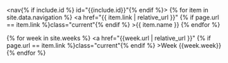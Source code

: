 <nav{% if include.id %} id="{{include.id}}"{% endif %}>
{% for item in site.data.navigation %}
    <a href="{{ item.link | relative_url }}"
        {% if page.url == item.link %}class="current"{% endif %}
    >{{ item.name }}</a>
{% endfor %}

{% for week in site.weeks %}
    <a href="{{week.url | relative_url }}"
        {% if page.url == item.link %}class="current"{% endif %}
    >Week {{week.week}}</a>
{% endfor %}
</nav>

